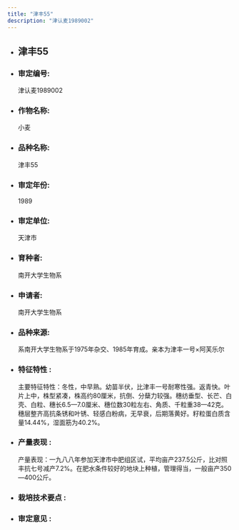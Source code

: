 ```yaml
---
title: "津丰55"
description: "津认麦1989002"
---
```

* ## 津丰55
* ###  审定编号:  
   津认麦1989002

*  ### 作物名称:  
   小麦

*   ###  品种名称: 
    津丰55

*   ### 审定年份: 
    1989

*   ### 审定单位:  
    天津市

*   ### 育种者:  
    南开大学生物系

*   ### 申请者:  
    南开大学生物系

*   ### 品种来源:  
    系南开大学生物系于1975年杂交、1985年育成。亲本为津丰一号×阿芙乐尔

*   ### 特征特性 : 
    主要特征特性：冬性，中早熟。幼苗半伏，比津丰一号耐寒性强。返青快。叶片上中，株型紧凑，株高约80厘米，抗倒、分蘖力较强。穗纺垂型、长芒、白壳、白粒、穗长6.5—7.0厘米、穗位数30粒左右、角质、千粒重38—42克。穗层整齐高抗条锈和叶锈、轻感白粉病，无早衰，后期落黄好。籽粒蛋白质含量14.44%，湿面筋为40.2%。

*   ### 产量表现 : 
    产量表现：一九八八年参加天津市中肥组区试，平均亩产237.5公斤，比对照丰抗七号减产7.2%。在肥水条件较好的地块上种植，管理得当，一般亩产350—400公斤。

*   ### 栽培技术要点 : 
    

*   ### 审定意见 : 
    
